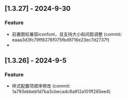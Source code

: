 ## [1.3.27] - 2024-9-30

### Feature

- 前置图标兼容iconfont，且支持大小和间距调整 (commit: eaaa3d3fc79ff8376f075fbd9716e23ec7d2737f)
- 
## [1.3.26] - 2024-9-5

### Feature

- 样式配置项顺序修改 (commit: 1a793ebbeb1d7ba3cbecadc8a912a101ff285ee4)